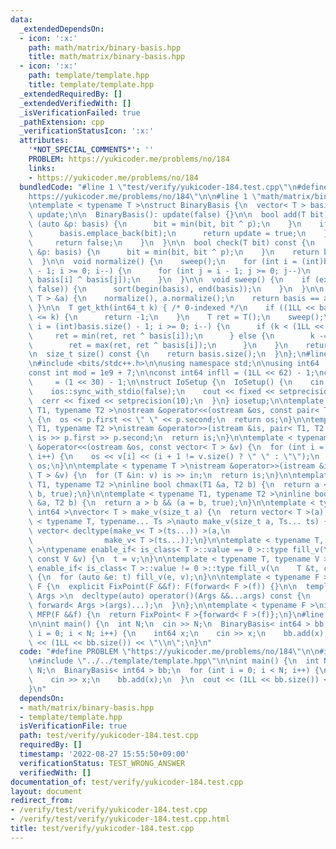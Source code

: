 ```yaml
---
data:
  _extendedDependsOn:
  - icon: ':x:'
    path: math/matrix/binary-basis.hpp
    title: math/matrix/binary-basis.hpp
  - icon: ':x:'
    path: template/template.hpp
    title: template/template.hpp
  _extendedRequiredBy: []
  _extendedVerifiedWith: []
  _isVerificationFailed: true
  _pathExtension: cpp
  _verificationStatusIcon: ':x:'
  attributes:
    '*NOT_SPECIAL_COMMENTS*': ''
    PROBLEM: https://yukicoder.me/problems/no/184
    links:
    - https://yukicoder.me/problems/no/184
  bundledCode: "#line 1 \"test/verify/yukicoder-184.test.cpp\"\n#define PROBLEM \"\
    https://yukicoder.me/problems/no/184\"\n\n#line 1 \"math/matrix/binary-basis.hpp\"\
    \ntemplate < typename T >\nstruct BinaryBasis {\n  vector< T > basis;\n  bool\
    \ update;\n\n  BinaryBasis(): update(false) {}\n\n  bool add(T bit) {\n    for\
    \ (auto &p: basis) {\n      bit = min(bit, bit ^ p);\n    }\n    if (bit) {\n\
    \      basis.emplace_back(bit);\n      return update = true;\n    } else {\n \
    \     return false;\n    }\n  }\n\n  bool check(T bit) const {\n    for (auto\
    \ &p: basis) {\n      bit = min(bit, bit ^ p);\n    }\n    return bit == 0;\n\
    \  }\n\n  void normalize() {\n    sweep();\n    for (int i = (int)basis.size()\
    \ - 1; i >= 0; i--) {\n      for (int j = i - 1; j >= 0; j--)\n        chmin(basis[i],\
    \ basis[i] ^ basis[j]);\n    }\n  }\n\n  void sweep() {\n    if (exchange(update,\
    \ false)) {\n      sort(begin(basis), end(basis));\n    }\n  }\n\n  bool operator==(BinaryBasis<\
    \ T > &a) {\n    normalize(), a.normalize();\n    return basis == a.basis;\n \
    \ }\n\n  T get_kth(int64_t k) { /* 0-indexed */\n    if ((1LL << basis.size())\
    \ <= k) {\n      return -1;\n    }\n    T ret = T();\n    sweep();\n    for (int\
    \ i = (int)basis.size() - 1; i >= 0; i--) {\n      if (k < (1LL << i)) {\n   \
    \     ret = min(ret, ret ^ basis[i]);\n      } else {\n        k -= 1LL << i;\n\
    \        ret = max(ret, ret ^ basis[i]);\n      }\n    }\n    return ret;\n  }\n\
    \n  size_t size() const {\n    return basis.size();\n  }\n};\n#line 1 \"template/template.hpp\"\
    \n#include <bits/stdc++.h>\n\nusing namespace std;\n\nusing int64   = long long;\n\
    const int mod = 1e9 + 7;\n\nconst int64 infll = (1LL << 62) - 1;\nconst int inf\
    \     = (1 << 30) - 1;\n\nstruct IoSetup {\n  IoSetup() {\n    cin.tie(nullptr);\n\
    \    ios::sync_with_stdio(false);\n    cout << fixed << setprecision(10);\n  \
    \  cerr << fixed << setprecision(10);\n  }\n} iosetup;\n\ntemplate < typename\
    \ T1, typename T2 >\nostream &operator<<(ostream &os, const pair< T1, T2 > &p)\
    \ {\n  os << p.first << \" \" << p.second;\n  return os;\n}\n\ntemplate < typename\
    \ T1, typename T2 >\nistream &operator>>(istream &is, pair< T1, T2 > &p) {\n \
    \ is >> p.first >> p.second;\n  return is;\n}\n\ntemplate < typename T >\nostream\
    \ &operator<<(ostream &os, const vector< T > &v) {\n  for (int i = 0; i < (int)v.size();\
    \ i++) {\n    os << v[i] << (i + 1 != v.size() ? \" \" : \"\");\n  }\n  return\
    \ os;\n}\n\ntemplate < typename T >\nistream &operator>>(istream &is, vector<\
    \ T > &v) {\n  for (T &in: v) is >> in;\n  return is;\n}\n\ntemplate < typename\
    \ T1, typename T2 >\ninline bool chmax(T1 &a, T2 b) {\n  return a < b && (a =\
    \ b, true);\n}\n\ntemplate < typename T1, typename T2 >\ninline bool chmin(T1\
    \ &a, T2 b) {\n  return a > b && (a = b, true);\n}\n\ntemplate < typename T =\
    \ int64 >\nvector< T > make_v(size_t a) {\n  return vector< T >(a);\n}\n\ntemplate\
    \ < typename T, typename... Ts >\nauto make_v(size_t a, Ts... ts) {\n  return\
    \ vector< decltype(make_v< T >(ts...)) >(a,\n                                \
    \                make_v< T >(ts...));\n}\n\ntemplate < typename T, typename V\
    \ >\ntypename enable_if< is_class< T >::value == 0 >::type fill_v(\n    T &t,\
    \ const V &v) {\n  t = v;\n}\n\ntemplate < typename T, typename V >\ntypename\
    \ enable_if< is_class< T >::value != 0 >::type fill_v(\n    T &t, const V &v)\
    \ {\n  for (auto &e: t) fill_v(e, v);\n}\n\ntemplate < typename F >\nstruct FixPoint:\
    \ F {\n  explicit FixPoint(F &&f): F(forward< F >(f)) {}\n\n  template < typename...\
    \ Args >\n  decltype(auto) operator()(Args &&...args) const {\n    return F::operator()(*this,\
    \ forward< Args >(args)...);\n  }\n};\n\ntemplate < typename F >\ninline decltype(auto)\
    \ MFP(F &&f) {\n  return FixPoint< F >{forward< F >(f)};\n}\n#line 5 \"test/verify/yukicoder-184.test.cpp\"\
    \n\nint main() {\n  int N;\n  cin >> N;\n  BinaryBasis< int64 > bb;\n  for (int\
    \ i = 0; i < N; i++) {\n    int64 x;\n    cin >> x;\n    bb.add(x);\n  }\n  cout\
    \ << (1LL << bb.size()) << \"\\n\";\n}\n"
  code: "#define PROBLEM \"https://yukicoder.me/problems/no/184\"\n\n#include \"../../math/matrix/binary-basis.hpp\"\
    \n#include \"../../template/template.hpp\"\n\nint main() {\n  int N;\n  cin >>\
    \ N;\n  BinaryBasis< int64 > bb;\n  for (int i = 0; i < N; i++) {\n    int64 x;\n\
    \    cin >> x;\n    bb.add(x);\n  }\n  cout << (1LL << bb.size()) << \"\\n\";\n\
    }\n"
  dependsOn:
  - math/matrix/binary-basis.hpp
  - template/template.hpp
  isVerificationFile: true
  path: test/verify/yukicoder-184.test.cpp
  requiredBy: []
  timestamp: '2022-08-27 15:55:50+09:00'
  verificationStatus: TEST_WRONG_ANSWER
  verifiedWith: []
documentation_of: test/verify/yukicoder-184.test.cpp
layout: document
redirect_from:
- /verify/test/verify/yukicoder-184.test.cpp
- /verify/test/verify/yukicoder-184.test.cpp.html
title: test/verify/yukicoder-184.test.cpp
---
```

